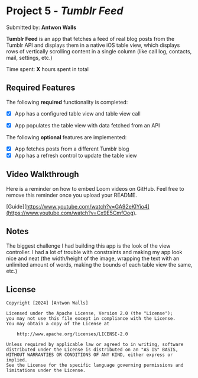 # Project 5 - *Tumblr Feed*

Submitted by: **Antwon Walls**

**Tumblr Feed** is an app that fetches a feed of real blog posts from the Tumblr API and displays them in a native iOS table view, which displays rows of vertically scrolling content in a single column (like call log, contacts, mail, settings, etc.)

Time spent: **X** hours spent in total

## Required Features

The following **required** functionality is completed:

- [x] App has a configured table view and table view call
- [x] App populates the table view with data fetched from an API


The following **optional** features are implemented:

- [x] App fetches posts from a different Tumblr blog
- [x] App has a refresh control to update the table view

## Video Walkthrough

Here is a reminder on how to embed Loom videos on GitHub. Feel free to remove this reminder once you upload your README. 

[Guide](https://www.youtube.com/watch?v=GA92eKlYio4](https://www.youtube.com/watch?v=Cx9E5CmfOog).

## Notes

The biggest challenge I had building this app is the look of the view controller. I had a lot of trouble with constraints and making my app look nice and neat (the width/height of the image, wrapping the text with an unlimited amount of words, making the bounds of each table view the same, etc.)

## License

    Copyright [2024] [Antwon Walls]

    Licensed under the Apache License, Version 2.0 (the "License");
    you may not use this file except in compliance with the License.
    You may obtain a copy of the License at

        http://www.apache.org/licenses/LICENSE-2.0

    Unless required by applicable law or agreed to in writing, software
    distributed under the License is distributed on an "AS IS" BASIS,
    WITHOUT WARRANTIES OR CONDITIONS OF ANY KIND, either express or implied.
    See the License for the specific language governing permissions and
    limitations under the License.
